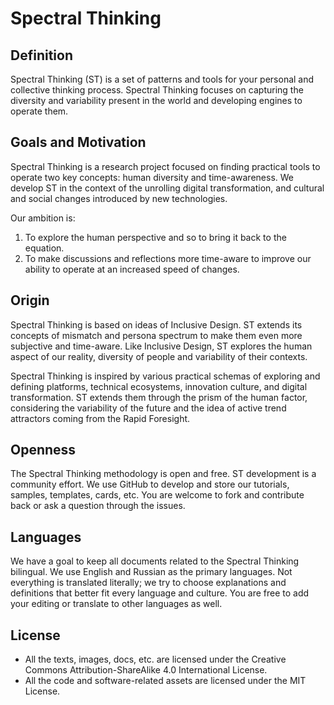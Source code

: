 # Spectral Thinking

## Definition

Spectral Thinking (ST) is a set of patterns and tools for your personal and collective thinking process. Spectral Thinking focuses on capturing the diversity and variability present in the world and developing engines to operate them.

## Goals and Motivation

Spectral Thinking is a research project focused on finding practical tools to operate two key concepts: human diversity and time-awareness. We develop ST in the context of the unrolling digital transformation, and cultural and social changes introduced by new technologies. 

Our ambition is:
1. To explore the human perspective and so to bring it back to the equation.
2. To make discussions and reflections more time-aware to improve our ability to operate at an increased speed of changes.


## Origin 

Spectral Thinking is based on ideas of Inclusive Design. ST extends its concepts of mismatch and persona spectrum to make them even more subjective and time-aware. Like Inclusive Design, ST explores the human aspect of our reality, diversity of people and variability of their contexts.

Spectral Thinking is inspired by various practical schemas of exploring and defining platforms, technical ecosystems, innovation culture, and digital transformation. ST extends them through the prism of the human factor, considering the variability of the future and the idea of active trend attractors coming from the Rapid Foresight.

## Openness

The Spectral Thinking methodology is open and free. ST development is a community effort. We use GitHub to develop and store our tutorials, samples, templates, cards, etc. You are welcome to fork and contribute back or ask a question through the issues.

## Languages

We have a goal to keep all documents related to the Spectral Thinking bilingual. We use English and Russian as the primary languages. Not everything is translated literally; we try to choose explanations and definitions that better fit every language and culture. You are free to add your editing or translate to other languages as well.

## License

- All the texts, images, docs, etc. are licensed under the Creative Commons Attribution-ShareAlike 4.0 International License. 
- All the code and software-related assets are licensed under the MIT License.